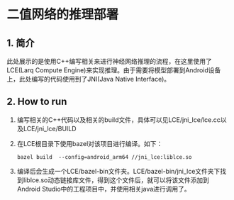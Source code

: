 # 二值网络的推理部署

## 1. 简介

此处展示的是使用C++编写相关来进行神经网络推理的流程，在这里使用了LCE(Larq Compute Engine)来实现推理。由于需要将模型部署到Android设备上，此处编写的代码使用到了JNI(Java Native Interface)。



## 2. How to run

1. 编写相关的C++代码以及相关的build文件，具体可以见LCE/jni_lce/lce.cc以及LCE/jni_lce/BUILD

2. 在LCE根目录下使用bazel对该项目进行编译。如下：

   ```shell
   bazel build  --config=android_arm64 //jni_lce:liblce.so
   ```

3. 编译后会生成一个LCE/bazel-bin文件夹。LCE/bazel-bin/jni_lce文件夹下找到liblce.so动态链接库文件，得到这个文件后，就可以将该文件添加到Android Studio中的工程项目中，并使用相关java进行调用了。

